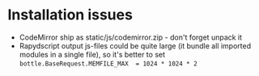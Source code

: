 # Installation issues 
- CodeMirror ship as static/js/codemirror.zip - don't forget unpack it
- Rapydscript output js-files could be quite large (it bundle all imported modules in a single file), so it's better to set `bottle.BaseRequest.MEMFILE_MAX  = 1024 * 1024 * 2`
